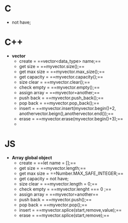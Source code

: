 # C
- not have;
# C++
- **vector**
	- create = ==vector\<data_type> name;==
	- get size = ==myvector.size();==
	- get max size = ==myvector.max_size();==
	- get capacity = ==myvector.capacity();==
	- size clear = ==myvector.clear();==
	- check empty = ==myvector.empty();==
	- assign array = ==myvector\=another;==
	- push back = ==myvector.push_back();==
	- pop back = ==myvector.pop_back();==
	- insert = ==myvector.insert(myvector.begin()+2, anothervector.beign(),anothervector.end());==
	- erase = ==myvector.erase(myvector.begin()+3);==
	- 
# JS
- **Array global object**
	- create = ==let name = [];==
	- get size = ==myvector.length;==
	- get max size = ==Number.MAX_SAFE_INTEGER;==
	- get capacity = not have;
	- size clear = ==myvector.length = 0;==
	- check empty = ==myvector.lenght \=\=\= 0 ;==
	- assign array = ==myvector\=another==
	- push back = ==myvector.push();==
	- pop back = ==myvector.pop();==
	- insert = ==myvector.splice(start,remove,value);==
	- erase = ==myvector.splice(start,remove);==
